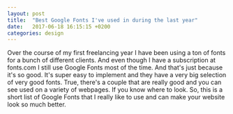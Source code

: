 ```yaml
---
layout: post
title:  "Best Google Fonts I've used in during the last year"
date:   2017-06-18 16:15:15 +0200
categories: design
---
```


Over the course of my first freelancing year I have been using a ton of fonts for a bunch of different clients. And even though I have a subscription at fonts.com I still use Google Fonts most of the time. And that's just because it's so good. It's super easy to implement and they have a very big selection of very good fonts. True, there's a couple that are really good and you can see used on a variety of webpages. If you know where to look. So, this is a short list of Google Fonts that I really like to use and can make your website look so much better.